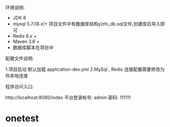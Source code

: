 环境说明:

* JDK 8
* mysql 5.7/(8.x)+  项目文件中有数据库结构yizhi_db.sql文件,创建库后导入即可
* Redis 6.x +
* Maven 3.6 +
* 数据库脚本在项目中

配置文件说明:

1.项目启动 默认加载 application-dev.yml
2.MySql , Redis 连接配置需要修改为你本地连接

程序访问入口:

http://localhost:8080/index
平台登录帐号: admin 密码: 111111

# onetest
